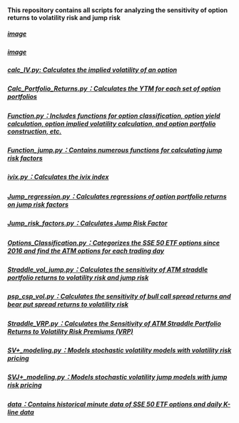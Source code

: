 #### This repository contains all scripts for analyzing the sensitivity of option returns to volatility risk and jump risk
##### [image](https://github.com/JiahaoLi-creator/Zhejiang-Gongshang-University-Equity-Investment-Intern/blob/master/Expected%20Put%20Option%20Return.png)
##### [image](https://github.com/JiahaoLi-creator/Zhejiang-Gongshang-University-Equity-Investment-Intern/blob/master/Expected%20Call%20Option%20Return.png)
##### [calc_IV.py: Calculates the implied volatility of an option](https://github.com/JiahaoLi-creator/Zhejiang-Gongshang-University-Equity-Investment-Intern/blob/master/program/Calc_IV.py)
##### [Calc_Portfolio_Returns.py：Calculates the YTM for each set of option portfolios](https://github.com/JiahaoLi-creator/Zhejiang-Gongshang-University-Equity-Investment-Intern/blob/master/program/Calc_Portfolio_Returns.py)
##### [Function.py：Includes functions for option classification, option yield calculation, option implied volatility calculation, and option portfolio construction, etc.](https://github.com/JiahaoLi-creator/Zhejiang-Gongshang-University-Equity-Investment-Intern/blob/master/program/Function.py)
##### [Function_jump.py：Contains numerous functions for calculating jump risk factors](https://github.com/JiahaoLi-creator/Zhejiang-Gongshang-University-Equity-Investment-Intern/blob/master/program/Function_jump.py)
##### [ivix.py：Calculates the ivix index](https://github.com/JiahaoLi-creator/Zhejiang-Gongshang-University-Equity-Investment-Intern/blob/master/program/ivix.py)
##### [Jump_regression.py：Calculates regressions of option portfolio returns on jump risk factors](https://github.com/JiahaoLi-creator/Zhejiang-Gongshang-University-Equity-Investment-Intern/blob/master/program/Jump_regression.py)
##### [Jump_risk_factors.py：Calculates Jump Risk Factor](https://github.com/JiahaoLi-creator/Zhejiang-Gongshang-University-Equity-Investment-Intern/blob/master/program/Jump_risk_factors.py)
##### [Options_Classification.py：Categorizes the SSE 50 ETF options since 2016 and find the ATM options for each trading day](https://github.com/JiahaoLi-creator/Zhejiang-Gongshang-University-Equity-Investment-Intern/blob/master/program/Options_Classification.py)
##### [Straddle_vol_jump.py：Calculates the sensitivity of ATM straddle portfolio returns to volatility risk and jump risk](https://github.com/JiahaoLi-creator/Zhejiang-Gongshang-University-Equity-Investment-Intern/blob/master/program/Straddle_vol_jump.py)
##### [psp_csp_vol.py：Calculates the sensitivity of bull call spread returns and bear put spread returns to volatility risk](https://github.com/JiahaoLi-creator/Zhejiang-Gongshang-University-Equity-Investment-Intern/blob/master/program/psp_csp_vol.py)
##### [Straddle_VRP.py：Calculates the Sensitivity of ATM Straddle Portfolio Returns to Volatility Risk Premiums (VRP)](https://github.com/JiahaoLi-creator/Zhejiang-Gongshang-University-Equity-Investment-Intern/blob/master/program/Straddle_VRP.py)
##### [SV+_modeling.py：Models stochastic volatility models with volatility risk pricing](https://github.com/JiahaoLi-creator/Zhejiang-Gongshang-University-Equity-Investment-Intern/blob/master/program/SV%2B_modeling.py)
##### [SVJ+_modeling.py：Models stochastic volatility jump models with jump risk pricing](https://github.com/JiahaoLi-creator/Zhejiang-Gongshang-University-Equity-Investment-Intern/blob/master/program/SVJ%2B_modeling.py)
##### [data：Contains historical minute data of SSE 50 ETF options and daily K-line data](https://github.com/JiahaoLi-creator/Zhejiang-Gongshang-University-Equity-Investment-Intern/tree/master/data)
